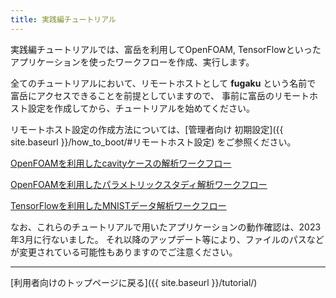 ```yaml
---
title: 実践編チュートリアル
---
```


実践編チュートリアルでは、富岳を利用してOpenFOAM, TensorFlowといったアプリケーションを使ったワークフローを作成、実行します。

全てのチュートリアルにおいて、リモートホストとして __fugaku__ という名前で
富岳にアクセスできることを前提としていますので、
事前に富岳のリモートホスト設定を作成してから、チュートリアルを始めてください。

リモートホスト設定の作成方法については、[管理者向け 初期設定]({{ site.baseurl }}/how_to_boot/#リモートホスト設定) をご参照ください。

[OpenFOAMを利用したcavityケースの解析ワークフロー](1_OpenFOAM_cavity/)

[OpenFOAMを利用したパラメトリックスタディ解析ワークフロー](2_OpenFOAM_PS/)

[TensorFlowを利用したMNISTデータ解析ワークフロー](3_TensorFlow_mnist/)

なお、これらのチュートリアルで用いたアプリケーションの動作確認は、2023年3月に行ないました。
それ以降のアップデート等により、ファイルのパスなどが変更されている可能性もありますのでご注意ください。

--------
[利用者向けのトップページに戻る]({{ site.baseurl }}/tutorial/)
